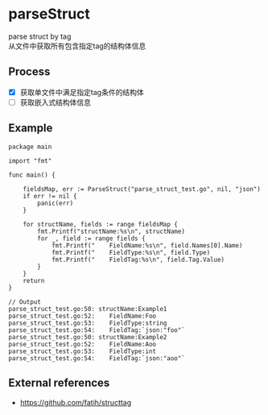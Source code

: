 # parseStruct
parse struct by tag
<br>
从文件中获取所有包含指定tag的结构体信息

## Process
- [x] 获取单文件中满足指定tag条件的结构体
- [ ] 获取嵌入式结构体信息

## Example

```
package main

import "fmt"

func main() {

	fieldsMap, err := ParseStruct("parse_struct_test.go", nil, "json")
	if err != nil {
		panic(err)
	}

	for structName, fields := range fieldsMap {
		fmt.Printf("structName:%s\n", structName)
		for _, field := range fields {
			fmt.Printf("	FieldName:%s\n", field.Names[0].Name)
			fmt.Printf("	FieldType:%s\n", field.Type)
			fmt.Printf("	FieldTag:%s\n", field.Tag.Value)
		}
	}
	return
}

// Output
parse_struct_test.go:50: structName:Example1
parse_struct_test.go:52: 	FieldName:Foo
parse_struct_test.go:53: 	FieldType:string
parse_struct_test.go:54: 	FieldTag:`json:"foo"`
parse_struct_test.go:50: structName:Example2
parse_struct_test.go:52: 	FieldName:Aoo
parse_struct_test.go:53: 	FieldType:int
parse_struct_test.go:54: 	FieldTag:`json:"aoo"`
```

## External references
* https://github.com/fatih/structtag